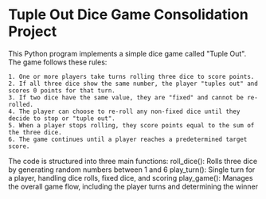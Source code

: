 # Tuple Out Dice Game Consolidation Project

This Python program implements a simple dice game called "Tuple Out". The game follows these rules:

    1. One or more players take turns rolling three dice to score points.
    2. If all three dice show the same number, the player "tuples out" and scores 0 points for that turn.
    3. If two dice have the same value, they are "fixed" and cannot be re-rolled.
    4. The player can choose to re-roll any non-fixed dice until they decide to stop or "tuple out".
    5. When a player stops rolling, they score points equal to the sum of the three dice.
    6. The game continues until a player reaches a predetermined target score.

The code is structured into three main functions:
    roll_dice(): Rolls three dice by generating random numbers between 1 and 6
    play_turn(): Single turn for a player, handling dice rolls, fixed dice, and scoring
    play_game(): Manages the overall game flow, including the player turns and determining the winner
